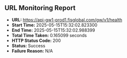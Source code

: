 ## URL Monitoring Report

- **URL:** https://api-gw1-prod1.fisglobal.com/gw/v1/health
- **Start Time:** 2025-05-15T15:32:02.823300
- **End Time:** 2025-05-15T15:32:02.988399
- **Total Time Taken:** 0.165099 seconds
- **HTTP Status Code:** 200
- **Status:** Success
- **Failure Reason:** N/A
